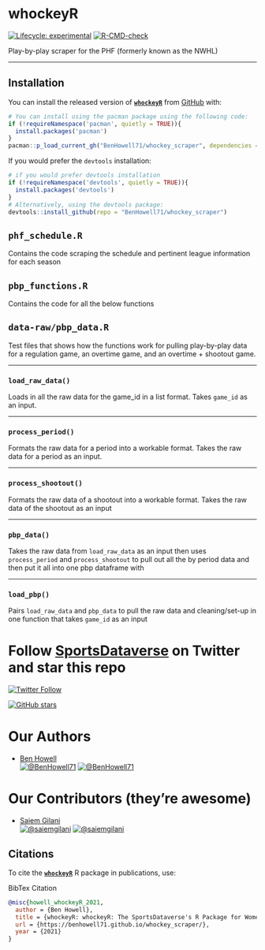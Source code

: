 
<!-- README.md is generated from README.Rmd. Please edit that file -->

# whockeyR

<!-- badges: start -->
<!-- [![Version-Number](https://img.shields.io/github/r-package/v/BenHowell71/whockeyR?label=whockeyR&logo=R&style=for-the-badge)](https://github.com/BenHowell71/whockey_scraper) -->

[![Lifecycle:
experimental](https://img.shields.io/badge/lifecycle-experimental-orange.svg)](https://lifecycle.r-lib.org/articles/stages.html#experimental)
[![R-CMD-check](https://github.com/benhowell71/whockey_scraper/workflows/R-CMD-check/badge.svg)](https://github.com/benhowell71/whockey_scraper/actions)
<!-- badges: end -->

Play-by-play scraper for the PHF (formerly known as the NWHL)

------------------------------------------------------------------------

## Installation

You can install the released version of
[**`whockeyR`**](https://github.com/BenHowell71/whockey_scraper/) from
[GitHub](https://github.com/BenHowell71/whockey_scraper) with:

``` r
# You can install using the pacman package using the following code:
if (!requireNamespace('pacman', quietly = TRUE)){
  install.packages('pacman')
}
pacman::p_load_current_gh("BenHowell71/whockey_scraper", dependencies = TRUE, update = TRUE)
```

If you would prefer the `devtools` installation:

``` r
# if you would prefer devtools installation
if (!requireNamespace('devtools', quietly = TRUE)){
  install.packages('devtools')
}
# Alternatively, using the devtools package:
devtools::install_github(repo = "BenHowell71/whockey_scraper")
```

## `phf_schedule.R`

Contains the code scraping the schedule and pertinent league information
for each season

## `pbp_functions.R`

Contains the code for all the below functions

## `data-raw/pbp_data.R`

Test files that shows how the functions work for pulling play-by-play
data for a regulation game, an overtime game, and an overtime + shootout
game.

------------------------------------------------------------------------

### `load_raw_data()`

Loads in all the raw data for the game\_id in a list format. Takes
`game_id` as an input.

------------------------------------------------------------------------

### `process_period()`

Formats the raw data for a period into a workable format. Takes the raw
data for a period as an input.

------------------------------------------------------------------------

### `process_shootout()`

Formats the raw data of a shootout into a workable format. Takes the raw
data of the shootout as an input

------------------------------------------------------------------------

### `pbp_data()`

Takes the raw data from `load_raw_data` as an input then uses
`process_period` and `process_shootout` to pull out all the by period
data and then put it all into one pbp dataframe with

------------------------------------------------------------------------

### `load_pbp()`

Pairs `load_raw_data` and `pbp_data` to pull the raw data and
cleaning/set-up in one function that takes `game_id` as an input

# Follow [SportsDataverse](https://twitter.com/sportsdataverse) on Twitter and star this repo

[![Twitter
Follow](https://img.shields.io/twitter/follow/sportsdataverse?color=blue&label=%40sportsdataverse&logo=twitter&style=for-the-badge)](https://twitter.com/sportsdataverse)

[![GitHub
stars](https://img.shields.io/github/stars/BenHowell71/whockey_scraper.svg?color=eee&logo=github&style=for-the-badge&label=Star%20whockeyR&maxAge=2592000)](https://github.com/BenHowell71/whockey_scraper/stargazers/)

# **Our Authors**

-   [Ben Howell](https://twitter.com/BenHowell71)  
    <a href="https://twitter.com/BenHowell71" target="blank"><img src="https://img.shields.io/twitter/follow/BenHowell71?color=blue&label=%40BenHowell71&logo=twitter&style=for-the-badge" alt="@BenHowell71" /></a>
    <a href="https://github.com/BenHowell71" target="blank"><img src="https://img.shields.io/github/followers/BenHowell71?color=eee&logo=Github&style=for-the-badge" alt="@BenHowell71" /></a>

# **Our Contributors (they’re awesome)**

-   [Saiem Gilani](https://twitter.com/saiemgilani)  
    <a href="https://twitter.com/saiemgilani" target="blank"><img src="https://img.shields.io/twitter/follow/saiemgilani?color=blue&label=%40saiemgilani&logo=twitter&style=for-the-badge" alt="@saiemgilani" /></a>
    <a href="https://github.com/saiemgilani" target="blank"><img src="https://img.shields.io/github/followers/saiemgilani?color=eee&logo=Github&style=for-the-badge" alt="@saiemgilani" /></a>

## **Citations**

To cite the
[**`whockeyR`**](https://benhowell71.github.io/whockey_scraper/) R
package in publications, use:

BibTex Citation

``` bibtex
@misc{howell_whockeyR_2021,
  author = {Ben Howell},
  title = {whockeyR: whockeyR: The SportsDataverse's R Package for Women's Hockey Data.},
  url = {https://benhowell71.github.io/whockey_scraper/},
  year = {2021}
}
```
